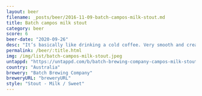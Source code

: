 ```yaml
---
layout: beer
filename: _posts/beer/2016-11-09-batch-campos-milk-stout.md
title: Batch campos milk stout
category: beer
score: 6
beer-date: "2020-09-26"
desc: "It’s basically like drinking a cold coffee. Very smooth and creamy"
permalink: /beer/:title.html
img: /img/list/batch-campos-milk-stout.jpeg
untappd: "https://untappd.com/b/batch-brewing-company-campos-milk-stout/3218682"
country: "Australia"
brewery: "Batch Brewing Company"
breweryURL: "breweryURL"
style: "Stout - Milk / Sweet"
---
```

